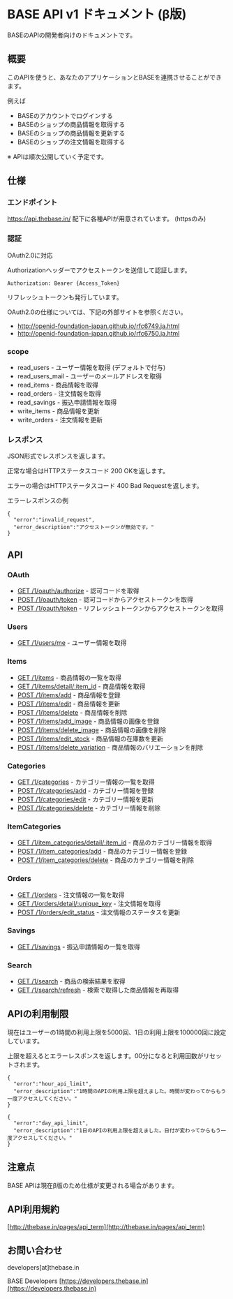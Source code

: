 # BASE API v1 ドキュメント (β版)
BASEのAPIの開発者向けのドキュメントです。

## 概要
このAPIを使うと、あなたのアプリケーションとBASEを連携させることができます。

例えば

* BASEのアカウントでログインする
* BASEのショップの商品情報を取得する
* BASEのショップの商品情報を更新する
* BASEのショップの注文情報を取得する

※ APIは順次公開していく予定です。

## 仕様

### エンドポイント

https://api.thebase.in/ 配下に各種APIが用意されています。 (httpsのみ)

### 認証

OAuth2.0に対応

Authorizationヘッダーでアクセストークンを送信して認証します。

```
Authorization: Bearer {Access_Token}
```

リフレッシュトークンも発行しています。

OAuth2.0の仕様については、下記の外部サイトを参照ください。

* http://openid-foundation-japan.github.io/rfc6749.ja.html
* http://openid-foundation-japan.github.io/rfc6750.ja.html

### scope

* read_users - ユーザー情報を取得 (デフォルトで付与)
* read_users_mail - ユーザーのメールアドレスを取得
* read_items - 商品情報を取得
* read_orders - 注文情報を取得
* read_savings - 振込申請情報を取得
* write_items - 商品情報を更新
* write_orders - 注文情報を更新

### レスポンス

JSON形式でレスポンスを返します。

正常な場合はHTTPステータスコード 200 OKを返します。

エラーの場合はHTTPステータスコード 400 Bad Requestを返します。

エラーレスポンスの例

```
{
  "error":"invalid_request",
  "error_description":"アクセストークンが無効です。"
}
```

## API

### OAuth

* [GET /1/oauth/authorize](base_api_v1_oauth_authorize.md) - 認可コードを取得
* [POST /1/oauth/token](base_api_v1_oauth_access_token.md) - 認可コードからアクセストークンを取得
* [POST /1/oauth/token](base_api_v1_oauth_refresh_token.md) - リフレッシュトークンからアクセストークンを取得

### Users

* [GET /1/users/me](base_api_v1_users_me.md) - ユーザー情報を取得

### Items

* [GET /1/items](base_api_v1_items.md) - 商品情報の一覧を取得
* [GET /1/items/detail/:item_id](base_api_v1_items_detail.md) - 商品情報を取得
* [POST /1/items/add](base_api_v1_items_add.md) - 商品情報を登録
* [POST /1/items/edit](base_api_v1_items_edit.md) - 商品情報を更新
* [POST /1/items/delete](base_api_v1_items_delete.md) - 商品情報を削除
* [POST /1/items/add_image](base_api_v1_items_add_image.md) - 商品情報の画像を登録
* [POST /1/items/delete_image](base_api_v1_items_delete_image.md) - 商品情報の画像を削除
* [POST /1/items/edit_stock](base_api_v1_items_edit_stock.md) - 商品情報の在庫数を更新
* [POST /1/items/delete_variation](base_api_v1_items_delete_variation.md) - 商品情報のバリエーションを削除

### Categories

* [GET /1/categories](base_api_v1_categories.md) - カテゴリー情報の一覧を取得
* [POST /1/categories/add](base_api_v1_categories_add.md) - カテゴリー情報を登録
* [POST /1/categories/edit](base_api_v1_categories_edit.md) - カテゴリー情報を更新
* [POST /1/categories/delete](base_api_v1_categories_delete.md) - カテゴリー情報を削除

### ItemCategories

* [GET /1/item_categories/detail/:item_id](base_api_v1_item_categories_detail.md) - 商品のカテゴリー情報を取得
* [POST /1/item_categories/add](base_api_v1_item_categories_add.md) - 商品のカテゴリー情報を登録
* [POST /1/item_categories/delete](base_api_v1_item_categories_delete.md) - 商品のカテゴリー情報を削除

### Orders

* [GET /1/orders](base_api_v1_orders.md) - 注文情報の一覧を取得
* [GET /1/orders/detail/:unique_key](base_api_v1_orders_detail.md) - 注文情報を取得
* [POST /1/orders/edit_status](base_api_v1_orders_edit_status.md) - 注文情報のステータスを更新

### Savings

* [GET /1/savings](base_api_v1_savings.md) - 振込申請情報の一覧を取得

### Search

* [GET /1/search](base_api_v1_search.md) - 商品の検索結果を取得
* [GET /1/search/refresh](base_api_v1_search_refresh.md) - 検索で取得した商品情報を再取得

## APIの利用制限

現在はユーザーの1時間の利用上限を5000回、1日の利用上限を100000回に設定しています。

上限を超えるとエラーレスポンスを返します。00分になると利用回数がリセットされます。

```
{
  "error":"hour_api_limit",
  "error_description":"1時間のAPIの利用上限を超えました。時間が変わってからもう一度アクセスしてください。"
}
```
```
{
  "error":"day_api_limit",
  "error_description":"1日のAPIの利用上限を超えました。日付が変わってからもう一度アクセスしてください。"
}
```

## 注意点

BASE APIは現在β版のため仕様が変更される場合があります。

## API利用規約
[http://thebase.in/pages/api_term](http://thebase.in/pages/api_term)

## お問い合わせ

developers[at]thebase.in

BASE Developers [https://developers.thebase.in](https://developers.thebase.in)
